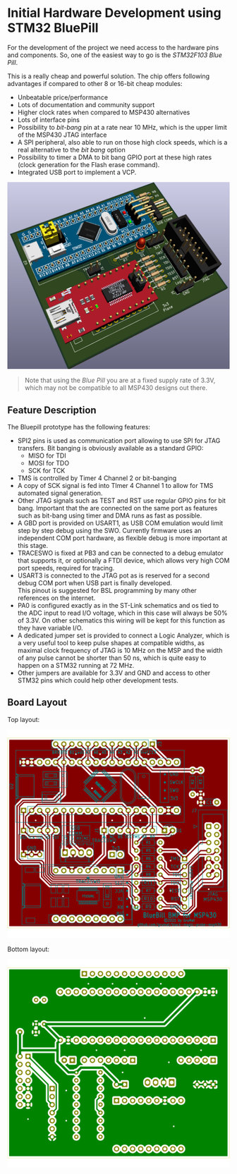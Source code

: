 # Initial Hardware Development using STM32 BluePill #


For the development of the project we need access to the hardware pins and components. So, one of the easiest way to go is the *STM32F103 Blue Pill*.


This is a really cheap and powerful solution. The chip offers following advantages if compared to other 8 or 16-bit cheap modules:

- Unbeatable price/performance
- Lots of documentation and community support
- Higher clock rates when compared to MSP430 alternatives
- Lots of interface pins
- Possibility to *bit-bang* pin at a rate near 10 MHz, which is the upper limit of the MSP430 JTAG interface
- A SPI peripheral, also able to run on those high clock speeds, which is a real alternative to the *bit bang* option
- Possibility to timer a DMA to bit bang GPIO port at these high rates (clock generation for the Flash erase command).
- Integrated USB port to implement a VCP.

![BluePill-BMP.png](images/BluePill-BMP.png)

> Note that using the *Blue Pill* you are at a fixed supply
> rate of 3.3V, which may not be compatible to all MSP430
> designs out there.

## Feature Description

The Bluepill prototype has the following features:
- SPI2 pins is used as communication port allowing to use
SPI for JTAG transfers. Bit banging is obviously available as a standard GPIO:
  - MISO for TDI
  - MOSI for TDO
  - SCK for TCK
- TMS is controlled by Timer 4 Channel 2 or bit-banging
- A copy of SCK signal is fed into TImer 4 Channel 1 to
allow for TMS automated signal generation.
- Other JTAG signals such as TEST and RST use regular 
GPIO pins for bit bang. Important that the are connected 
on the same port as features such as bit-bang using timer 
and DMA runs as fast as possible.
- A GBD port is provided on USART1, as USB COM emulation 
would limit step by step debug using the SWO. Currently
firmware uses an independent COM port hardware, as flexible 
debug is more important at this stage.
- TRACESWO is fixed at PB3 and can be connected to a
debug emulator that supports it, or optionally a FTDI
device, which allows very high COM port speeds, required 
for tracing.
- USART3 is connected to the JTAG pot as is reserved for a 
second debug COM port when USB part is finally developed.  
This pinout is suggested for BSL programming by many other 
references on the internet.
- PA0 is configured exactly as in the ST-Link schematics
and os tied to the ADC input to read I/O voltage, which 
in this case will always be 50% of 3.3V. On other schematics
this wiring will be kept for this function as they have 
variable I/O.
- A dedicated jumper set is provided to connect a Logic 
Analyzer, which is a very useful tool to keep pulse shapes 
at compatible widths, as maximal clock frequency of JTAG is 
10 MHz on the MSP and the width of any pulse cannot be 
shorter than 50 ns, which is quite easy to happen on a STM32 
running at 72 MHz.
- Other jumpers are available for 3.3V and GND and access to other STM32 pins which could help other development tests.

## Board Layout

Top layout:

![BluePill-BMP-brd-top.svg](images/BluePill-BMP-brd-top.svg)

Bottom layout:

![BluePill-BMP-brd-bottom.svg](images/BluePill-BMP-brd-bottom.svg)

